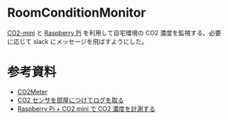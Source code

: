 # RoomConditionMonitor

[CO2-mini](https://www.kk-custom.co.jp/emp/CO2-mini.html) と [Raspberry Pi](https://www.raspberrypi.org/) を利用して自宅環境の CO2 濃度を監視する。必要に応じて slack にメッセージを飛ばすようにした。

# 参考資料

- [CO2Meter](https://github.com/heinemml/CO2Meter)
- [CO2 センサを部屋につけてログを取る](https://qiita.com/sgrk/items/366beb3d08f792097f46)
- [Raspberry Pi + CO2 mini で CO2 濃度を計測する](https://dounokouno.com/2018/05/27/raspberry-pi-co2-mini/)
